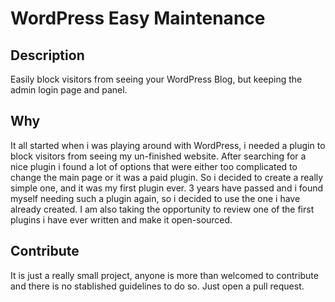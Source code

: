 # WordPress Easy Maintenance

## Description
Easily block visitors from seeing your WordPress Blog, but keeping the admin login page and panel.

## Why
It all started when i was playing around with WordPress, i needed a plugin to block visitors from seeing my un-finished website.
After searching for a nice plugin i found a lot of options that were either too complicated to change the main page or it was a paid plugin.
So i decided to create a really simple one, and it was my first plugin ever. 3 years have passed and i found myself needing such a plugin again,
so i decided to use the one i have already created. I am also taking the opportunity to review one of the first plugins i have ever written
and make it open-sourced.

## Contribute
It is just a really small project, anyone is more than welcomed to contribute and there is no stablished guidelines to do so. Just open a pull request.